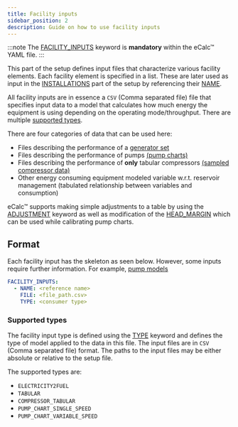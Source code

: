```yaml
---
title: Facility inputs
sidebar_position: 2
description: Guide on how to use facility inputs
---
```


:::note
The [FACILITY_INPUTS](/about/references/FACILITY_INPUTS.md) keyword is **mandatory** within the eCalc™ YAML file.
:::

This part of the setup defines input files that characterize various facility elements. Each facility element is
specified in a list. These are later used as input in the [INSTALLATIONS](/about/references/INSTALLATIONS.md) part of the setup by referencing their [NAME](/about/references/NAME.md). 

All facility inputs are in essence a `CSV` (Comma separated file) file that specifies input data to a model that
calculates how much energy the equipment is using depending on the operating mode/throughput. There are multiple
[supported types](#supported-types).

There are four categories of data that can be used here:
- Files describing the performance of a [generator set](/about/modelling/setup/facility_inputs/generator_modelling.md)
- Files describing the performance of pumps [(pump charts)](/about/modelling/setup/facility_inputs/pump_modelling/pump_charts.md)
- Files describing the performance of **only** tabular compressors [(sampled compressor data)](/about/modelling/setup/facility_inputs/sampled_compressor_model.md)
- Other energy consuming equipment modeled variable w.r.t. reservoir management
  (tabulated relationship between variables and consumption)

eCalc™ supports making simple adjustments to a table by using the [ADJUSTMENT](/about/references/ADJUSTMENT.md)
keyword as well as modification of the [HEAD_MARGIN](/about/references/HEAD_MARGIN.md)
which can be used while calibrating pump charts.

## Format 

Each facility input has the skeleton as seen below. However, some inputs require further information. For example, [pump models](/about/modelling/setup/facility_inputs/pump_modelling/pump_charts.md)

~~~~yaml
FACILITY_INPUTS:
  - NAME: <reference name>
    FILE: <file_path.csv>
    TYPE: <consumer type>
~~~~

### Supported types
The facility input type is defined using the [TYPE](/about/references/TYPE.md) keyword and defines the type of model applied
to the data in this file. The input files are in `CSV` (Comma separated file) format. The paths to the input files may be either absolute or relative to the setup file.

The supported types are:

- `ELECTRICITY2FUEL`
- `TABULAR`
- `COMPRESSOR_TABULAR`
- `PUMP_CHART_SINGLE_SPEED`
- `PUMP_CHART_VARIABLE_SPEED`